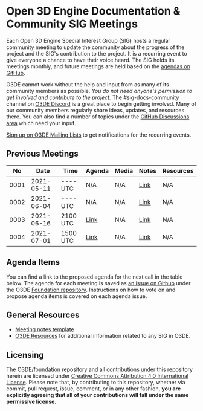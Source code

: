 # Open 3D Engine Documentation & Community SIG Meetings

Each Open 3D Engine Special Interest Group (SIG) hosts a regular community meeting to update the community about the progress of the project and the SIG's contribution to the project. It is a recurring event to give everyone a chance to have their voice heard. The SIG holds its meetings monthly, and future meetings are held based on the [agendas on GitHub](https://github.com/o3de/sig-docs-community/labels/mtg-agenda).

O3DE cannot work without the help and input from as many of its community members as possible. *You do not need anyone's permission to get involved and contribute to the project.* The #sig-docs-community channel on [O3DE Discord](https://discord.gg/p3padwr58u) is a great place to begin getting involved. Many of our community members regularly share ideas, updates, and resources there. You can also find a number of topics under the [GitHub Discussions area](https://github.com/o3de/foundation/discussions) which need your input.

[Sign up on O3DE Mailing Lists](https://lists.o3de.org/groups) to get notifications for the recurring events.
## Previous Meetings

| No   | Date       | Time     | Agenda  | Media | Notes | Resources |
| ---- | ---------- | -------- | ------- | ----- | ----- | ---- |
| 0001 | 2021-05-11 | ---- UTC | N/A | N/A | [Link](notes/sig-meeting-20210511.md) | N/A |
| 0002 | 2021-06-04 | ---- UTC | N/A | N/A | [Link](notes/sig-meeting-20210604.md) | N/A |
| 0003 | 2021-06-16 | 2100 UTC | [Link](https://github.com/o3de/sig-docs-community/issues/1) | N/A | [Link](notes/sig-meeting-20210616.md) | N/A |
| 0004 | 2021-07-01 | 1500 UTC | [Link](https://github.com/o3de/sig-docs-community/issues/3) | N/A | [Link](notes/sig-meeting-20210701.md) | N/A |

## Agenda Items

You can find a link to the proposed agenda for the next call in the table below. The agenda for each meeting is saved as [an issue on Github](https://github.com/o3de/foundation/issues?q=label%3Asig%2Fdocs+label%3Amtg-agenda+) under the O3DE [Foundation repository](https://github.com/o3de/foundation). Instructions on how to vote on and propose agenda items is covered on each agenda issue.

## General Resources

* [Meeting notes template](TEMPLATE.md)
* [O3DE Resources](https://o3de.github.io/o3de/foundation) for additional information related to any SIG in O3DE.

## Licensing

The O3DE/foundation repository and all contributions under this repository herein are licensed under [Creative Commons Attribution 4.0 International License](http://creativecommons.org/licenses/by/4.0/). Please note that, by contributing to this repository, whether via commit, pull request, issue, comment, or in any other fashion, **you are explicitly agreeing that all of your contributions will fall under the same permissive license.**
